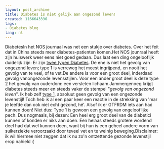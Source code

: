 ```yaml
---
layout: post_archive
title: Diabetes is niet gelijk aan ongezond leven!
created: 1166643396
tags:
- Diabetes blog
lang: nl
---
```

DiabetesIn het NOS journaal was net een stukje over diabetes. Over het feit dat in China steeds meer diabetes-patienten komen.Het NOS jounraal heeft zijn huiswerk weer eens niet goed gedaan. Dus laat een ding ongelooflijk duidelijk zijn: Er zijn [twee typen Diabetes](http://www.diabetesgroningen.nl/index.php?option=com_content&task=view&id=13&Itemid=27). De ene is niet het gevolg van ongezond leven; type 1 is verreweg het meest ingrijpend, en nooit het gevolg van te veel, of te vet.De andere is voor een groot deel, inderdaad gevolg vanongezonde levensstijlen. Voor een ander groot deel is deze type 2 het gevolg van ouderdom: een versleten lichaam.Jammergenoeg krijgt diabetes steeds meer en steeds vaker de stempel "_gevolg van ongezond leven_". Ik heb zelf [type 1](http://www.diabetesplein.nl/diabetes/wat_is_diabetes/diabetes_mellitus_type_1/1), absoluut geen gevolg van een ongezonde levenstijl! Toch heb ik al een paar keer een reactie in de strekking van 'mar je leefde dan ook niet echt gezond, hé'. Alsof ik er GTFRDM iets aan had kunnen doen! Niet dus: Type 1 is gewoon een gevolg van ongelooflijke pech. Dus nogmaals, bij dezen: Een heel erg groot deel van de diabetici kunnen of konden er niks aan doen. Een helaas steeds grotere wordend deel had dat wel kunnen doen, want bij hun is een geheel andere vorm van suikerziekte veroorzaakt door teveel vet en te weinig beweging.Disclaimer: ik wil hiermee niet zeggen dat ik nu zo'n ontzettende gezonde levenstijl erop nahield :)
